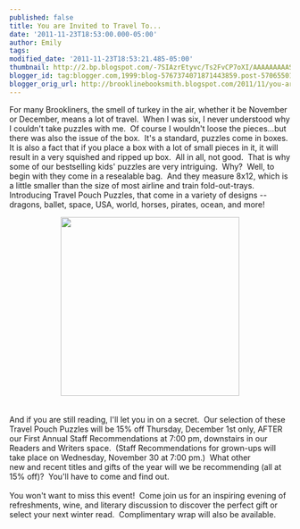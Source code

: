 ```yaml
---
published: false
title: You are Invited to Travel To...
date: '2011-11-23T18:53:00.000-05:00'
author: Emily
tags: 
modified_date: '2011-11-23T18:53:21.485-05:00'
thumbnail: http://2.bp.blogspot.com/-7SIAzrEtyvc/Ts2FvCP7oXI/AAAAAAAAASI/4g2Opkywz38/s72-c/travel%252520puzzles.jpg
blogger_id: tag:blogger.com,1999:blog-5767374071871443859.post-5706550120048903899
blogger_orig_url: http://brooklinebooksmith.blogspot.com/2011/11/you-are-invited-to-travel-to.html
---
```


For many Brookliners, the smell of turkey in the air, whether it be November or December, means a lot of travel.&nbsp; When I was six, I never understood why I couldn't take puzzles with me.&nbsp; Of course I wouldn't loose the pieces...but there was also the issue of the box.&nbsp; It's a standard, puzzles come in boxes.&nbsp; It is also a fact that if you&nbsp;place a box with a lot of small pieces in it, it&nbsp;will result in a very squished and ripped up&nbsp;box.&nbsp; All in all, not good.&nbsp; That is why some of our bestselling kids' puzzles are very intriguing.&nbsp; Why?&nbsp; Well, to begin with they come in a resealable bag.&nbsp; And they measure 8x12, which is a little smaller than the size of most airline and train fold-out-trays.&nbsp; Introducing Travel Pouch Puzzles, that come in a variety of designs -- dragons, ballet, space, USA, world, horses, pirates, ocean, and more!<div class="separator" style="clear: both; text-align: center;"><a href="http://2.bp.blogspot.com/-7SIAzrEtyvc/Ts2FvCP7oXI/AAAAAAAAASI/4g2Opkywz38/s1600/travel%252520puzzles.jpg" imageanchor="1" style="margin-left: 1em; margin-right: 1em;"><img border="0" height="320" src="http://2.bp.blogspot.com/-7SIAzrEtyvc/Ts2FvCP7oXI/AAAAAAAAASI/4g2Opkywz38/s320/travel%252520puzzles.jpg" width="320" /></a></div><br /><br />And if you are still reading, I'll let you in on a secret.&nbsp; Our selection of these Travel&nbsp;Pouch Puzzles will be 15% off Thursday,&nbsp;December 1st only, AFTER our First Annual Staff Recommendations at 7:00 pm, downstairs&nbsp;in our Readers and Writers space.&nbsp; (Staff Recommendations for grown-ups will take place on Wednesday, November 30 at 7:00 pm.)&nbsp; What other new&nbsp;and&nbsp;recent&nbsp;titles and gifts of the year&nbsp;will we be recommending (all at 15% off)?&nbsp; You'll have to come and find out.&nbsp; <br /><br />You won't want to miss this event!&nbsp; Come join us for an inspiring evening of refreshments, wine, and literary discussion to discover the perfect gift or select your next winter read.&nbsp; Complimentary wrap will also be available.